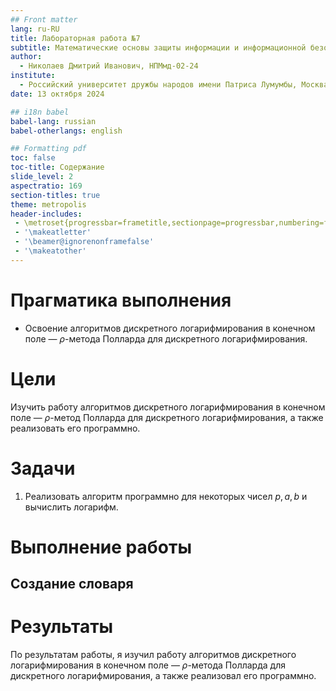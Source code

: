 ```yaml
---
## Front matter
lang: ru-RU
title: Лабораторная работа №7
subtitle: Математические основы защиты информации и информационной безопасности
author:
  - Николаев Дмитрий Иванович, НПМмд-02-24
institute:
  - Российский университет дружбы народов имени Патриса Лумумбы, Москва, Россия
date: 13 октября 2024

## i18n babel
babel-lang: russian
babel-otherlangs: english

## Formatting pdf
toc: false
toc-title: Содержание
slide_level: 2
aspectratio: 169
section-titles: true
theme: metropolis
header-includes:
 - \metroset{progressbar=frametitle,sectionpage=progressbar,numbering=fraction}
 - '\makeatletter'
 - '\beamer@ignorenonframefalse'
 - '\makeatother'
---
```


# Прагматика выполнения

- Освоение алгоритмов дискретного логарифмирования в конечном поле — $\rho$-метода Полларда для дискретного логарифмирования.

# Цели

Изучить работу алгоритмов дискретного логарифмирования в конечном поле — $\rho$-метод Полларда для дискретного логарифмирования, а также реализовать его программно.

# Задачи

1. Реализовать алгоритм программно для некоторых чисел $p, a, b$ и вычислить логарифм.

# Выполнение работы

## Создание словаря


# Результаты

По результатам работы, я изучил работу алгоритмов дискретного логарифмирования в конечном поле — $\rho$-метода Полларда для дискретного логарифмирования, а также реализовал его программно.

